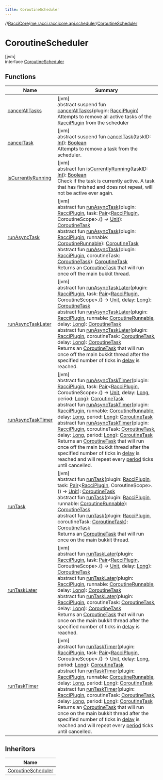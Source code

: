 ```yaml
---
title: CoroutineScheduler
---
```

//[RacciCore](../../../index.html)/[me.racci.raccicore.api.scheduler](../index.html)/[CoroutineScheduler](index.html)



# CoroutineScheduler



[jvm]\
interface [CoroutineScheduler](index.html)



## Functions


| Name | Summary |
|---|---|
| [cancelAllTasks](cancel-all-tasks.html) | [jvm]<br>abstract suspend fun [cancelAllTasks](cancel-all-tasks.html)(plugin: [RacciPlugin](../../me.racci.raccicore.api.plugin/-racci-plugin/index.html))<br>Attempts to remove all active tasks of the [RacciPlugin](../../me.racci.raccicore.api.plugin/-racci-plugin/index.html) from the scheduler |
| [cancelTask](cancel-task.html) | [jvm]<br>abstract suspend fun [cancelTask](cancel-task.html)(taskID: [Int](https://kotlinlang.org/api/latest/jvm/stdlib/kotlin/-int/index.html)): [Boolean](https://kotlinlang.org/api/latest/jvm/stdlib/kotlin/-boolean/index.html)<br>Attempts to remove a task from the scheduler. |
| [isCurrentlyRunning](is-currently-running.html) | [jvm]<br>abstract fun [isCurrentlyRunning](is-currently-running.html)(taskID: [Int](https://kotlinlang.org/api/latest/jvm/stdlib/kotlin/-int/index.html)): [Boolean](https://kotlinlang.org/api/latest/jvm/stdlib/kotlin/-boolean/index.html)<br>Check if the task is currently active. A task that has finished and does not repeat, will not be active ever again. |
| [runAsyncTask](run-async-task.html) | [jvm]<br>abstract fun [runAsyncTask](run-async-task.html)(plugin: [RacciPlugin](../../me.racci.raccicore.api.plugin/-racci-plugin/index.html), task: [Pair](https://kotlinlang.org/api/latest/jvm/stdlib/kotlin/-pair/index.html)&lt;[RacciPlugin](../../me.racci.raccicore.api.plugin/-racci-plugin/index.html), CoroutineScope&gt;.() -&gt; [Unit](https://kotlinlang.org/api/latest/jvm/stdlib/kotlin/-unit/index.html)): [CoroutineTask](../-coroutine-task/index.html)<br>abstract fun [runAsyncTask](run-async-task.html)(plugin: [RacciPlugin](../../me.racci.raccicore.api.plugin/-racci-plugin/index.html), runnable: [CoroutineRunnable](../-coroutine-runnable/index.html)): [CoroutineTask](../-coroutine-task/index.html)<br>abstract fun [runAsyncTask](run-async-task.html)(plugin: [RacciPlugin](../../me.racci.raccicore.api.plugin/-racci-plugin/index.html), coroutineTask: [CoroutineTask](../-coroutine-task/index.html)): [CoroutineTask](../-coroutine-task/index.html)<br>Returns an [CoroutineTask](../-coroutine-task/index.html) that will run once off the main bukkit thread. |
| [runAsyncTaskLater](run-async-task-later.html) | [jvm]<br>abstract fun [runAsyncTaskLater](run-async-task-later.html)(plugin: [RacciPlugin](../../me.racci.raccicore.api.plugin/-racci-plugin/index.html), task: [Pair](https://kotlinlang.org/api/latest/jvm/stdlib/kotlin/-pair/index.html)&lt;[RacciPlugin](../../me.racci.raccicore.api.plugin/-racci-plugin/index.html), CoroutineScope&gt;.() -&gt; [Unit](https://kotlinlang.org/api/latest/jvm/stdlib/kotlin/-unit/index.html), delay: [Long](https://kotlinlang.org/api/latest/jvm/stdlib/kotlin/-long/index.html)): [CoroutineTask](../-coroutine-task/index.html)<br>abstract fun [runAsyncTaskLater](run-async-task-later.html)(plugin: [RacciPlugin](../../me.racci.raccicore.api.plugin/-racci-plugin/index.html), runnable: [CoroutineRunnable](../-coroutine-runnable/index.html), delay: [Long](https://kotlinlang.org/api/latest/jvm/stdlib/kotlin/-long/index.html)): [CoroutineTask](../-coroutine-task/index.html)<br>abstract fun [runAsyncTaskLater](run-async-task-later.html)(plugin: [RacciPlugin](../../me.racci.raccicore.api.plugin/-racci-plugin/index.html), coroutineTask: [CoroutineTask](../-coroutine-task/index.html), delay: [Long](https://kotlinlang.org/api/latest/jvm/stdlib/kotlin/-long/index.html)): [CoroutineTask](../-coroutine-task/index.html)<br>Returns an [CoroutineTask](../-coroutine-task/index.html) that will run once off the main bukkit thread after the specified number of ticks in [delay](run-async-task-later.html) is reached. |
| [runAsyncTaskTimer](run-async-task-timer.html) | [jvm]<br>abstract fun [runAsyncTaskTimer](run-async-task-timer.html)(plugin: [RacciPlugin](../../me.racci.raccicore.api.plugin/-racci-plugin/index.html), task: [Pair](https://kotlinlang.org/api/latest/jvm/stdlib/kotlin/-pair/index.html)&lt;[RacciPlugin](../../me.racci.raccicore.api.plugin/-racci-plugin/index.html), CoroutineScope&gt;.() -&gt; [Unit](https://kotlinlang.org/api/latest/jvm/stdlib/kotlin/-unit/index.html), delay: [Long](https://kotlinlang.org/api/latest/jvm/stdlib/kotlin/-long/index.html), period: [Long](https://kotlinlang.org/api/latest/jvm/stdlib/kotlin/-long/index.html)): [CoroutineTask](../-coroutine-task/index.html)<br>abstract fun [runAsyncTaskTimer](run-async-task-timer.html)(plugin: [RacciPlugin](../../me.racci.raccicore.api.plugin/-racci-plugin/index.html), runnable: [CoroutineRunnable](../-coroutine-runnable/index.html), delay: [Long](https://kotlinlang.org/api/latest/jvm/stdlib/kotlin/-long/index.html), period: [Long](https://kotlinlang.org/api/latest/jvm/stdlib/kotlin/-long/index.html)): [CoroutineTask](../-coroutine-task/index.html)<br>abstract fun [runAsyncTaskTimer](run-async-task-timer.html)(plugin: [RacciPlugin](../../me.racci.raccicore.api.plugin/-racci-plugin/index.html), coroutineTask: [CoroutineTask](../-coroutine-task/index.html), delay: [Long](https://kotlinlang.org/api/latest/jvm/stdlib/kotlin/-long/index.html), period: [Long](https://kotlinlang.org/api/latest/jvm/stdlib/kotlin/-long/index.html)): [CoroutineTask](../-coroutine-task/index.html)<br>Returns an [CoroutineTask](../-coroutine-task/index.html) that will run once off the main bukkit thread after the specified number of ticks in [delay](run-async-task-timer.html) is reached and will repeat every [period](run-async-task-timer.html) ticks until cancelled. |
| [runTask](run-task.html) | [jvm]<br>abstract fun [runTask](run-task.html)(plugin: [RacciPlugin](../../me.racci.raccicore.api.plugin/-racci-plugin/index.html), task: [Pair](https://kotlinlang.org/api/latest/jvm/stdlib/kotlin/-pair/index.html)&lt;[RacciPlugin](../../me.racci.raccicore.api.plugin/-racci-plugin/index.html), CoroutineScope&gt;.() -&gt; [Unit](https://kotlinlang.org/api/latest/jvm/stdlib/kotlin/-unit/index.html)): [CoroutineTask](../-coroutine-task/index.html)<br>abstract fun [runTask](run-task.html)(plugin: [RacciPlugin](../../me.racci.raccicore.api.plugin/-racci-plugin/index.html), runnable: [CoroutineRunnable](../-coroutine-runnable/index.html)): [CoroutineTask](../-coroutine-task/index.html)<br>abstract fun [runTask](run-task.html)(plugin: [RacciPlugin](../../me.racci.raccicore.api.plugin/-racci-plugin/index.html), coroutineTask: [CoroutineTask](../-coroutine-task/index.html)): [CoroutineTask](../-coroutine-task/index.html)<br>Returns an [CoroutineTask](../-coroutine-task/index.html) that will run once on the main bukkit thread. |
| [runTaskLater](run-task-later.html) | [jvm]<br>abstract fun [runTaskLater](run-task-later.html)(plugin: [RacciPlugin](../../me.racci.raccicore.api.plugin/-racci-plugin/index.html), task: [Pair](https://kotlinlang.org/api/latest/jvm/stdlib/kotlin/-pair/index.html)&lt;[RacciPlugin](../../me.racci.raccicore.api.plugin/-racci-plugin/index.html), CoroutineScope&gt;.() -&gt; [Unit](https://kotlinlang.org/api/latest/jvm/stdlib/kotlin/-unit/index.html), delay: [Long](https://kotlinlang.org/api/latest/jvm/stdlib/kotlin/-long/index.html)): [CoroutineTask](../-coroutine-task/index.html)<br>abstract fun [runTaskLater](run-task-later.html)(plugin: [RacciPlugin](../../me.racci.raccicore.api.plugin/-racci-plugin/index.html), runnable: [CoroutineRunnable](../-coroutine-runnable/index.html), delay: [Long](https://kotlinlang.org/api/latest/jvm/stdlib/kotlin/-long/index.html)): [CoroutineTask](../-coroutine-task/index.html)<br>abstract fun [runTaskLater](run-task-later.html)(plugin: [RacciPlugin](../../me.racci.raccicore.api.plugin/-racci-plugin/index.html), coroutineTask: [CoroutineTask](../-coroutine-task/index.html), delay: [Long](https://kotlinlang.org/api/latest/jvm/stdlib/kotlin/-long/index.html)): [CoroutineTask](../-coroutine-task/index.html)<br>Returns an [CoroutineTask](../-coroutine-task/index.html) that will run once on the main bukkit thread after the specified number of ticks in [delay](run-task-later.html) is reached. |
| [runTaskTimer](run-task-timer.html) | [jvm]<br>abstract fun [runTaskTimer](run-task-timer.html)(plugin: [RacciPlugin](../../me.racci.raccicore.api.plugin/-racci-plugin/index.html), task: [Pair](https://kotlinlang.org/api/latest/jvm/stdlib/kotlin/-pair/index.html)&lt;[RacciPlugin](../../me.racci.raccicore.api.plugin/-racci-plugin/index.html), CoroutineScope&gt;.() -&gt; [Unit](https://kotlinlang.org/api/latest/jvm/stdlib/kotlin/-unit/index.html), delay: [Long](https://kotlinlang.org/api/latest/jvm/stdlib/kotlin/-long/index.html), period: [Long](https://kotlinlang.org/api/latest/jvm/stdlib/kotlin/-long/index.html)): [CoroutineTask](../-coroutine-task/index.html)<br>abstract fun [runTaskTimer](run-task-timer.html)(plugin: [RacciPlugin](../../me.racci.raccicore.api.plugin/-racci-plugin/index.html), runnable: [CoroutineRunnable](../-coroutine-runnable/index.html), delay: [Long](https://kotlinlang.org/api/latest/jvm/stdlib/kotlin/-long/index.html), period: [Long](https://kotlinlang.org/api/latest/jvm/stdlib/kotlin/-long/index.html)): [CoroutineTask](../-coroutine-task/index.html)<br>abstract fun [runTaskTimer](run-task-timer.html)(plugin: [RacciPlugin](../../me.racci.raccicore.api.plugin/-racci-plugin/index.html), coroutineTask: [CoroutineTask](../-coroutine-task/index.html), delay: [Long](https://kotlinlang.org/api/latest/jvm/stdlib/kotlin/-long/index.html), period: [Long](https://kotlinlang.org/api/latest/jvm/stdlib/kotlin/-long/index.html)): [CoroutineTask](../-coroutine-task/index.html)<br>Returns an [CoroutineTask](../-coroutine-task/index.html) that will run once on the main bukkit thread after the specified number of ticks in [delay](run-task-timer.html) is reached and will repeat every [period](run-task-timer.html) ticks until cancelled. |


## Inheritors


| Name |
|---|
| [CoroutineScheduler](../../me.racci.raccicore.core.scheduler/-coroutine-scheduler/index.html) |

